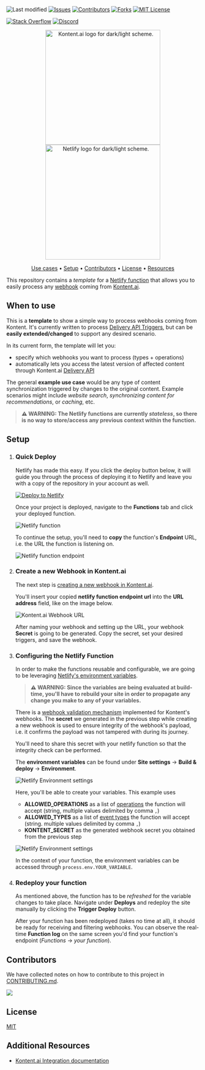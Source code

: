 ![Last modified][last-commit]
[![Issues][issues-shield]][issues-url]
[![Contributors][contributors-shield]][contributors-url]
[![Forks][forks-shield]][forks-url]
[![MIT License][license-shield]][license-url]

[![Stack Overflow][stack-shield]](https://stackoverflow.com/tags/kontent-ai)
[![Discord][discord-shield]](https://discord.gg/SKCxwPtevJ)

<p align="center">
<picture>
  <source media="(prefers-color-scheme: dark)" srcset="docs/kai-logo-hor-neg-rgb.svg">
  <img alt="Kontent.ai logo for dark/light scheme." src="docs/kai-logo-hor-pos-rgb.svg" width="300">
</picture>
<picture>
  <source media="(prefers-color-scheme: dark)" srcset="docs/netlify-full-logo-dark.svg">
  <img alt="Netlify logo for dark/light scheme." src="docs/netlify-full-logo-light.svg" width="300">
</picture>
</p>

<p align="center">
  <a href="#when-to-use">Use cases</a> •
  <a href="#setup">Setup</a> •
  <a href="#contributors">Contributors</a> •
  <a href="#license">License</a> •
  <a href="#additional-resources">Resources</a>
</p>

This repository contains a _template_ for a [Netlify function](https://docs.netlify.com/functions/overview/) that allows you to easily process any [webhook](https://kontent.ai/learn/tutorials/develop-apps/integrate/webhooks) coming from [Kontent.ai](https://kontent.ai/).

## When to use
This is a **template** to show a simple way to process webhooks coming from Kontent. It's currently written to process [Delivery API Triggers](https://kontent.ai/learn/reference/webhooks-reference#a-delivery-api-triggers), but can be **easily extended/changed** to support any desired scenario.

In its current form, the template will let you:
- specify which webhooks you want to process (types + operations)
- automatically lets you access the latest version of affected content through Kontent.ai [Delivery API](https://kontent.ai/learn/reference/delivery-api)

The general **example use case** would be any type of content synchronization triggered by changes to the original content. Example scenarios might include _website search_, _synchronizing content for recommendations_, or _caching_, etc. 

> **⚠ WARNING: The Netlify functions are currently _stateless_, so there is no way to store/access any previous context within the function.**

## Setup

1. ### Quick Deploy
    Netlify has made this easy. If you click the deploy button below, it will guide you through the process of deploying it to Netlify and leave you with a copy of the repository in your account as well.

    [![Deploy to Netlify](https://www.netlify.com/img/deploy/button.svg)](https://app.netlify.com/start/deploy?repository=https://github.com/kontent-ai/integration-example-netlify)

    Once your project is deployed, navigate to the **Functions** tab and click your deployed function. 

    ![Netlify function](docs/netlify_function_01.png)

    To continue the setup, you'll need to **copy** the function's **Endpoint** URL, i.e. the URL the function is listening on. 

    ![Netlify function endpoint](docs/netlify_function_02.png)
2. ### Create a new Webhook in Kontent.ai
    The next step is [creating a new webhook in Kontent.ai](https://kontent.ai/learn/tutorials/develop-apps/integrate/webhooks#a-create-a-webhook). 

    You'll insert your copied **netlify function endpoint url** into the **URL address** field, like on the image below. 

    ![Kontent.ai Webhook URL](docs/kontent-ai_webhook_url.png)

    After naming your webhook and setting up the URL, your webhook **Secret** is going to be generated. Copy the secret, set your desired triggers, and save the webhook. 

3. ### Configuring the Netlify Function
    In order to make the functions reusable and configurable, we are going to be leveraging [Netlify's environment variables](https://docs.netlify.com/configure-builds/environment-variables/).

    > **⚠ WARNING: Since the variables are being evaluated at build-time, you'll have to rebuild your site in order to propagate any change you make to any of your variables.**

    There is a [webhook validation mechanism](https://kontent.ai/learn/tutorials/develop-apps/integrate/webhooks#a-validate-received-notifications) implemented for Kontent's webhooks. 
    The **secret** we generated in the previous step while creating a new webhook is used to ensure integrity of the webhook's payload, i.e. it confirms the payload was not tampered with during its journey.

    You'll need to share this secret with your netlify function so that the integrity check can be performed. 

    The **environment variables** can be found under **Site settings** -> **Build & deploy** -> **Environment**.

    ![Netlify Environment settings](docs/netlify_variables.png)

    Here, you'll be able to create your variables. This example uses 
    
    - **ALLOWED_OPERATIONS** as a list of [operations](https://kontent.ai/learn/reference/webhooks-reference#a-types-and-operations) the function will accept (string, multiple values delimited by comma `,`)
    - **ALLOWED_TYPES** as a list of [event types](https://kontent.ai/learn/reference/webhooks-reference#a-types-and-operations) the function will accept (string. multiple values delimited by comma `,`)
    - **KONTENT_SECRET** as the generated webhook secret you obtained from the previous step 

    ![Netlify Environment settings](docs/netlify_variables2.png)

    In the context of your function, the environment variables can be accessed through `process.env.YOUR_VARIABLE`.  

4. ### Redeploy your function
    As mentioned above, the function has to be _refreshed_ for the variable changes to take place. Navigate under **Deploys** and redeploy the site manually by clicking the **Trigger Deploy** button. 

    After your function has been redeployed (takes no time at all), it should be ready for receiving and filtering webhooks. You can observe the real-time **Function log** on the same screen you'd find your function's endpoint (_Functions_ -> _your function_). 


## Contributors
We have collected notes on how to contribute to this project in [CONTRIBUTING.md](CONTRIBUTING.md).

<a href="https://github.com/kontent-ai/integration-example-netlify/graphs/contributors">
  <img src="https://contrib.rocks/image?repo=kontent-ai/integration-example-netlify" />
</a>

## License

[MIT](https://tldrlegal.com/license/mit-license)

## Additional Resources

- [Kontent.ai Integration documentation](https://kontent.ai/learn/tutorials/develop-apps/integrate/integrations-overview)


[last-commit]: https://img.shields.io/github/last-commit/kontent-ai/integration-example-netlify?style=for-the-badge
[contributors-shield]: https://img.shields.io/github/contributors/kontent-ai/integration-example-netlify.svg?style=for-the-badge
[contributors-url]: https://github.com/kontent-ai/integration-example-netlify/graphs/contributors
[forks-shield]: https://img.shields.io/github/forks/kontent-ai/integration-example-netlify.svg?style=for-the-badge
[forks-url]: https://github.com/kontent-ai/integration-example-netlify/network/members
[stars-shield]: https://img.shields.io/github/stars/kontent-ai/integration-example-netlify.svg?style=for-the-badge
[stars-url]: https://github.com/kontent-ai/integration-example-netlify/stargazers
[issues-shield]: https://img.shields.io/github/issues/kontent-ai/integration-example-netlify.svg?style=for-the-badge
[issues-url]: https://github.com/kontent-ai/integration-example-netlify/issues
[license-shield]: https://img.shields.io/github/license/kontent-ai/integration-example-netlify.svg?style=for-the-badge
[license-url]: https://github.com/kontent-ai/integration-example-netlify/blob/main/LICENSE
[stack-shield]: https://img.shields.io/badge/Stack%20Overflow-ASK%20NOW-FE7A16.svg?logo=stackoverflow&logoColor=white&style=for-the-badge
[discord-shield]: https://img.shields.io/discord/821885171984891914?label=Discord&logo=Discord&logoColor=white&style=for-the-badge
[product-demo]: docs/demo.gif?raw=true
